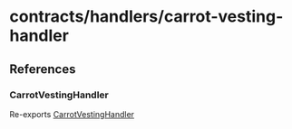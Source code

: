 # contracts/handlers/carrot-vesting-handler

## References

### CarrotVestingHandler

Re-exports [CarrotVestingHandler](carrot-vesting-handler.md#carrotvestinghandler)
